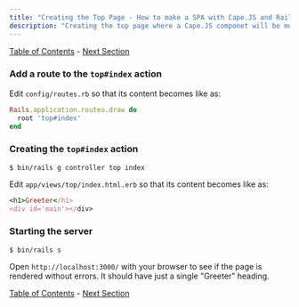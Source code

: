 ```yaml
---
title: "Creating the Top Page - How to make a SPA with Cape.JS and Rails"
description: "Creating the top page where a Cape.JS componet will be mounted."
---
```


[Table of Contents](../) - [Next Section](../03_showing_reception_component)

### Add a route to the `top#index` action

Edit `config/routes.rb` so that its content becomes like as:

```ruby
Rails.application.routes.draw do
  root 'top#index'
end
```

### Creating the `top#index` action

```text
$ bin/rails g controller top index
```

Edit `app/views/top/index.html.erb` so that its content becomes like as:

```ruby
<h1>Greeter</h1>
<div id='main'></div>
```

### Starting the server

```text
$ bin/rails s
```

Open `http://localhost:3000/` with your browser to see if the page is rendered without errors.
It should have just a single "Greeter" heading.

[Table of Contents](../) - [Next Section](../03_showing_reception_component)
